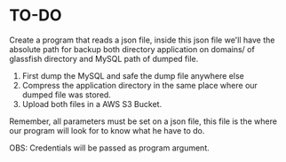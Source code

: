 # TO-DO

Create a program that reads a json file, inside this json file we'll have the absolute path for
backup both directory application on domains/ of glassfish directory and MySQL path of dumped file.

1. First dump the MySQL and safe the dump file anywhere else
2. Compress the application directory in the same place where our dumped file was stored.
3. Upload both files in a AWS S3 Bucket.

Remember, all parameters must be set on a json file, this file is the where our program will look for to know what he have to do.

OBS: Credentials will be passed as program argument.